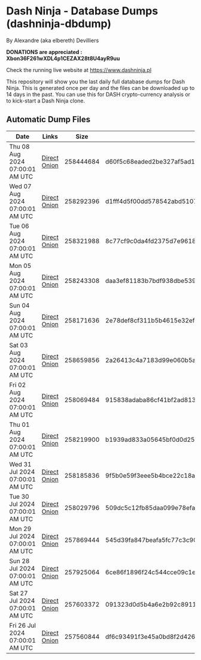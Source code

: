 # Dash Ninja - Database Dumps (dashninja-dbdump)
By Alexandre (aka elbereth) Devilliers

**DONATIONS are appreciated : Xbon36F261wXDL4p1CEZAX28t8U4ayR9uu**

Check the running live website at https://www.dashninja.pl

This repository will show you the last daily full database dumps for Dash Ninja. This is generated once per day and the files can be downloaded up to 14 days in the past.
You can use this for DASH crypto-currency analysis or to kick-start a Dash Ninja clone.


## Automatic Dump Files
| Date | Links | Size | SHA256 |
|--|--|--|--|
| Thu 08 Aug 2024 07:00:01 AM UTC | [Direct](<html>) [Onion]() | 258444684 | d60f5c68eaded2be327af5ad18a05705d3a7399436358fdb5a342673cd197437 | 
| Wed 07 Aug 2024 07:00:01 AM UTC | [Direct](https://oshi.at/sffi) [Onion](http://5ety7tpkim5me6eszuwcje7bmy25pbtrjtue7zkqqgziljwqy3rrikqd.onion/sffi) | 258292396 | d1fff4d5f00dd578542abd5107f8aa218e7f3f83a6af1e2e08e19680e3f595ee | 
| Tue 06 Aug 2024 07:00:01 AM UTC | [Direct](https://oshi.at/ozWB) [Onion](http://5ety7tpkim5me6eszuwcje7bmy25pbtrjtue7zkqqgziljwqy3rrikqd.onion/ozWB) | 258321988 | 8c77cf9c0da4fd2375d7e9618b76d2d27241c8a928c3de4a7597f746eaf30e50 | 
| Mon 05 Aug 2024 07:00:01 AM UTC | [Direct](https://oshi.at/MEdM) [Onion](http://5ety7tpkim5me6eszuwcje7bmy25pbtrjtue7zkqqgziljwqy3rrikqd.onion/MEdM) | 258243308 | daa3ef81183b7bdf938dbe5390d8142443b25d5af0f6802f39c295f245c53522 | 
| Sun 04 Aug 2024 07:00:01 AM UTC | [Direct](https://oshi.at/dbik) [Onion](http://5ety7tpkim5me6eszuwcje7bmy25pbtrjtue7zkqqgziljwqy3rrikqd.onion/dbik) | 258171636 | 2e78def8cf311b5b4615e32ef6cd67f0cd24ce48aa8431139135e87570b39407 | 
| Sat 03 Aug 2024 07:00:01 AM UTC | [Direct](https://oshi.at/EVJF) [Onion](http://5ety7tpkim5me6eszuwcje7bmy25pbtrjtue7zkqqgziljwqy3rrikqd.onion/EVJF) | 258659856 | 2a26413c4a7183d99e060b5a7c485b3a9a1cb2b096e39e3f865312b0a1cc855e | 
| Fri 02 Aug 2024 07:00:01 AM UTC | [Direct](https://oshi.at/zeFA) [Onion](http://5ety7tpkim5me6eszuwcje7bmy25pbtrjtue7zkqqgziljwqy3rrikqd.onion/zeFA) | 258069484 | 915838adaba86cf41bf2ad813c8c7bab454cac699c28a04ddea9a95c6cec9ff9 | 
| Thu 01 Aug 2024 07:00:01 AM UTC | [Direct](https://oshi.at/dsvW) [Onion](http://5ety7tpkim5me6eszuwcje7bmy25pbtrjtue7zkqqgziljwqy3rrikqd.onion/dsvW) | 258219900 | b1939ad833a05645bf0d0d252e930ea30c8874046f3d1cd09687e9e7a0c6748c | 
| Wed 31 Jul 2024 07:00:01 AM UTC | [Direct](https://oshi.at/mQBs) [Onion](http://5ety7tpkim5me6eszuwcje7bmy25pbtrjtue7zkqqgziljwqy3rrikqd.onion/mQBs) | 258185836 | 9f5b0e59f3eee5b4bce22c18a94abd6109245246ab88cec775c58f7983f2e8a0 | 
| Tue 30 Jul 2024 07:00:01 AM UTC | [Direct](https://oshi.at/LQLH) [Onion](http://5ety7tpkim5me6eszuwcje7bmy25pbtrjtue7zkqqgziljwqy3rrikqd.onion/LQLH) | 258029796 | 509dc5c12fb85daa099e78efa0c954eeaa0e7e9f4e577f5d5f4395862245176e | 
| Mon 29 Jul 2024 07:00:01 AM UTC | [Direct](https://oshi.at/fFqb) [Onion](http://5ety7tpkim5me6eszuwcje7bmy25pbtrjtue7zkqqgziljwqy3rrikqd.onion/fFqb) | 257869444 | 545d39fa847beafa5fc77c3c90790b9969a3923bc39feb51f00f6f78224aaa4a | 
| Sun 28 Jul 2024 07:00:01 AM UTC | [Direct](https://oshi.at/ngxc) [Onion](http://5ety7tpkim5me6eszuwcje7bmy25pbtrjtue7zkqqgziljwqy3rrikqd.onion/ngxc) | 257925064 | 6ce86f1896f24c544cce09c1e25d4b6dd9a685d90070af422d404974f800a595 | 
| Sat 27 Jul 2024 07:00:01 AM UTC | [Direct](https://oshi.at/DQHo) [Onion](http://5ety7tpkim5me6eszuwcje7bmy25pbtrjtue7zkqqgziljwqy3rrikqd.onion/DQHo) | 257603372 | 091323d0d5b4a6e2b92c89119d2698ea5bdbc4272b220e85ca1a59d92bdf1056 | 
| Fri 26 Jul 2024 07:00:01 AM UTC | [Direct](https://oshi.at/Ermt) [Onion](http://5ety7tpkim5me6eszuwcje7bmy25pbtrjtue7zkqqgziljwqy3rrikqd.onion/Ermt) | 257560844 | df6c93491f3e45a0bd8f2d426a63848fda6bc2855b501dab26525bc3f7d95095 | 
